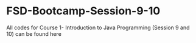 # FSD-Bootcamp-Session-9-10
All codes for Course 1- Introduction to Java Programming (Session 9 and 10) can be found here
